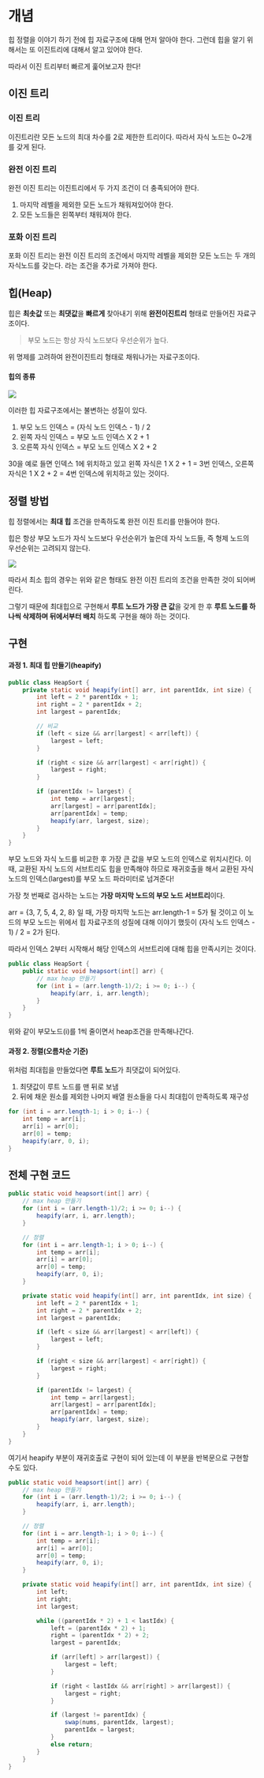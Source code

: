 # 개념

힙 정렬을 이야기 하기 전에 힙 자료구조에 대해 먼저 알아야 한다. 그런데 힙을 알기 위해서는 또 이진트리에 대해서 알고 있어야 한다.

따라서 이진 트리부터 빠르게 훑어보고자 한다!

## 이진 트리

### 이진 트리

이진트리란 모든 노드의 최대 차수를 2로 제한한 트리이다. 따라서 자식 노드는 0~2개를 갖게 된다.


### 완전 이진 트리

완전 이진 트리는 이진트리에서 두 가지 조건이 더 충족되어야 한다.

1. 마지막 레벨을 제외한 모든 노드가 채워져있어야 한다.
2. 모든 노드들은 왼쪽부터 채워져야 한다.


### 포화 이진 트리

포화 이진 트리는 완전 이진 트리의 조건에서 마지막 레벨을 제외한 모든 노드는 두 개의 자식노드를 갖는다. 라는 조건을 추가로 가져야 한다.


## 힙(Heap)

힙은 **최솟값** 또는 **최댓값**을 **빠르게** 찾아내기 위해 **완전이진트리** 형태로 만들어진 자료구조이다.

> 부모 노드는 항상 자식 노드보다 우선순위가 높다.

위 명제를 고려하여 완전이진트리 형태로 채워나가는 자료구조이다.


#### 힙의 종류

![](https://img1.daumcdn.net/thumb/R1280x0/?scode=mtistory2&fname=https%3A%2F%2Fblog.kakaocdn.net%2Fdn%2FwX4VU%2FbtsiaY5tIdb%2FsGnoxCHBjisAlcoKZbm9tk%2Fimg.png)


이러한 힙 자료구조에서는 불변하는 성질이 있다.

1. 부모 노드 인덱스 = (자식 노드 인덱스 - 1) / 2
2. 왼쪽 자식 인덱스 = 부모 노드 인덱스 X 2 + 1
3. 오른쪽 자식 인덱스 = 부모 노드 인덱스 X 2 + 2


30을 예로 들면 인덱스 1에 위치하고 있고
왼쪽 자식은 1 X 2 + 1 = 3번 인덱스, 오른쪽 자식은 1 X 2 + 2 = 4번 인덱스에 위치하고 있는 것이다.


## 정렬 방법

힙 정렬에서는 **최대 힙** 조건을 만족하도록 완전 이진 트리를 만들어야 한다.

힙은 항상 부모 노드가 자식 노드보다 우선순위가 높은데 자식 노드들, 즉 형제 노드의 우선순위는 고려되지 않는다.

![](https://img1.daumcdn.net/thumb/R1280x0/?scode=mtistory2&fname=https%3A%2F%2Fblog.kakaocdn.net%2Fdn%2Fb4BMTo%2FbtsicllnymC%2FLwrrg4GUxfbgPGpsHKeI8k%2Fimg.png)

따라서 최소 힙의 경우는 위와 같은 형태도 완전 이진 트리의 조건을 만족한 것이 되어버린다.

그렇기 때문에 최대힙으로 구현해서 **루트 노드가 가장 큰 값**을 갖게 한 후 **루트 노드를 하나씩 삭제하며 뒤에서부터 배치** 하도록 구현을 해야 하는 것이다.


## 구현

#### 과정 1. 최대 힙 만들기(heapify)

```java
public class HeapSort {
	private static void heapify(int[] arr, int parentIdx, int size) {
		int left = 2 * parentIdx + 1;
		int right = 2 * parentIdx + 2;
		int largest = parentIdx;

		// 비교
		if (left < size && arr[largest] < arr[left]) {
			largest = left;
		}

		if (right < size && arr[largest] < arr[right]) {
			largest = right;
		}

		if (parentIdx != largest) {
			int temp = arr[largest];
			arr[largest] = arr[parentIdx];
			arr[parentIdx] = temp;
			heapify(arr, largest, size);
		}
	}
}
```

부모 노드와 자식 노드를 비교한 후 가장 큰 값을 부모 노드의 인덱스로 위치시킨다.
이 때, 교환된 자식 노드의 서브트리도 힙을 만족해야 하므로 재귀호출을 해서 교환된 자식 노드의 인덱스(largest)를 부모 노드 파라미터로 넘겨준다!


가장 첫 번째로 검사하는 노드는 **가장 마지막 노드의 부모 노드 서브트리**이다.

arr = {3, 7, 5, 4, 2, 8} 일 때,
가장 마지막 노드는 arr.length-1 = 5가 될 것이고
이 노드의 부모 노드는 위에서 힙 자료구조의 성질에 대해 이야기 했듯이 (자식 노드 인덱스 - 1) / 2 = 2가 된다.

따라서 인덱스 2부터 시작해서 해당 인덱스의 서브트리에 대해 힙을 만족시키는 것이다.

```java
public class HeapSort {
	public static void heapsort(int[] arr) {
		// max heap 만들기
		for (int i = (arr.length-1)/2; i >= 0; i--) {
			heapify(arr, i, arr.length);
		}
	}
}
```

위와 같이 부모노드(i)를 1씩 줄이면서 heap조건을 만족해나간다.



#### 과정 2. 정렬(오름차순 기준)

위처럼 최대힙을 만들었다면 **루트 노드**가 최댓값이 되어있다.

1. 최댓값이 루트 노드를 맨 뒤로 보냄
2. 뒤에 채운 원소를 제외한 나머지 배열 원소들을 다시 최대힙이 만족하도록 재구성

```java
for (int i = arr.length-1; i > 0; i--) {
	int temp = arr[i];
	arr[i] = arr[0];
	arr[0] = temp;
	heapify(arr, 0, i);
}
```


## 전체 구현 코드

```java
public static void heapsort(int[] arr) {
	// max heap 만들기
	for (int i = (arr.length-1)/2; i >= 0; i--) {
		heapify(arr, i, arr.length);
	}

	// 정렬
	for (int i = arr.length-1; i > 0; i--) {
		int temp = arr[i];
		arr[i] = arr[0];
		arr[0] = temp;
		heapify(arr, 0, i);
	}

	private static void heapify(int[] arr, int parentIdx, int size) {
		int left = 2 * parentIdx + 1;
		int right = 2 * parentIdx + 2;
		int largest = parentIdx;

		if (left < size && arr[largest] < arr[left]) {
			largest = left;
		}

		if (right < size && arr[largest] < arr[right]) {
			largest = right;
		}

		if (parentIdx != largest) {
			int temp = arr[largest];
			arr[largest] = arr[parentIdx];
			arr[parentIdx] = temp;
			heapify(arr, largest, size);
		}
	}
}
```


여기서 heapify 부분이 재귀호출로 구현이 되어 있는데 이 부분을 반복문으로 구현할 수도 있다.

```java
public static void heapsort(int[] arr) {
	// max heap 만들기
	for (int i = (arr.length-1)/2; i >= 0; i--) {
		heapify(arr, i, arr.length);
	}

	// 정렬
	for (int i = arr.length-1; i > 0; i--) {
		int temp = arr[i];
		arr[i] = arr[0];
		arr[0] = temp;
		heapify(arr, 0, i);
	}

	private static void heapify(int[] arr, int parentIdx, int size) {
		int left;
		int right;
		int largest;

		while ((parentIdx * 2) + 1 < lastIdx) {
			left = (parentIdx * 2) + 1;
			right = (parentIdx * 2) + 2;
			largest = parentIdx;

			if (arr[left] > arr[largest]) {
				largest = left;
			}

			if (right < lastIdx && arr[right] > arr[largest]) {
				largest = right;
			}

			if (largest != parentIdx) {
				swap(nums, parentIdx, largest);
				parentIdx = largest;
			} 
			else return;
		}
	}
}
```